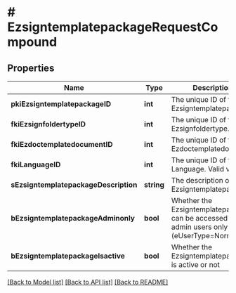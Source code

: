 # # EzsigntemplatepackageRequestCompound

## Properties

Name | Type | Description | Notes
------------ | ------------- | ------------- | -------------
**pkiEzsigntemplatepackageID** | **int** | The unique ID of the Ezsigntemplatepackage | [optional]
**fkiEzsignfoldertypeID** | **int** | The unique ID of the Ezsignfoldertype. |
**fkiEzdoctemplatedocumentID** | **int** | The unique ID of the Ezdoctemplatedocument | [optional]
**fkiLanguageID** | **int** | The unique ID of the Language.  Valid values:  |Value|Description| |-|-| |1|French| |2|English| |
**sEzsigntemplatepackageDescription** | **string** | The description of the Ezsigntemplatepackage |
**bEzsigntemplatepackageAdminonly** | **bool** | Whether the Ezsigntemplatepackage can be accessed by admin users only (eUserType&#x3D;Normal) |
**bEzsigntemplatepackageIsactive** | **bool** | Whether the Ezsigntemplatepackage is active or not |

[[Back to Model list]](../../README.md#models) [[Back to API list]](../../README.md#endpoints) [[Back to README]](../../README.md)
